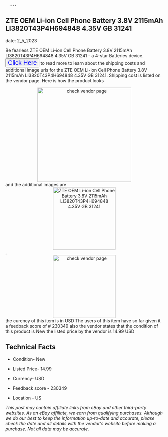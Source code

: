  
      ---
      

 ## ZTE OEM Li-ion Cell Phone Battery 3.8V 2115mAh LI3820T43P4H694848 4.35V GB 31241 

 

      

date: 2_5_2023
     

     
      

Be fearless ZTE OEM Li-ion Cell Phone Battery 3.8V 2115mAh LI3820T43P4H694848 4.35V GB 31241 - a 4-star Batteries device. <button style="font-size:20px;color:blue" onclick="window.location.href = 'https://www.ebay.com/itm/142981014804?hash=item214a552514%3Ag%3AM%7E0AAOSw4V9a6fiC&mkevt=1&mkcid=1&mkrid=711-53200-19255-0&campid=%253CePNCampaignId%253E&customid=%253CreferenceId%253E&toolid=10049'">Click Here</button> to read more to learn about the shipping costs and additional image urls for the ZTE OEM Li-ion Cell Phone Battery 3.8V 2115mAh LI3820T43P4H694848 4.35V GB 31241. Shipping cost is listed on the vendor page. Here is how the product looks <div style="text-align:center;"><img onclick="window.location.href = 'https://www.ebay.com/itm/142981014804?hash=item214a552514%3Ag%3AM%7E0AAOSw4V9a6fiC&mkevt=1&mkcid=1&mkrid=711-53200-19255-0&campid=%253CePNCampaignId%253E&customid=%253CreferenceId%253E&toolid=10049';" src="https://i.ebayimg.com/thumbs/images/g/M~0AAOSw4V9a6fiC/s-l225.jpg" alt="check vendor page" style="width:300px; height:auto;object-fit:contain;" /></div> and the additional images are <div style="text-align:center;"><img onclick="window.location.href = '$https://www.ebay.com/itm/142981014804?hash=item214a552514%3Ag%3AM%7E0AAOSw4V9a6fiC&mkevt=1&mkcid=1&mkrid=711-53200-19255-0&campid=%253CePNCampaignId%253E&customid=%253CreferenceId%253E&toolid=10049';" src="https://i.ebayimg.com/images/g/M~0AAOSw4V9a6fiC/s-l500.jpg" alt="ZTE OEM Li-ion Cell Phone Battery 3.8V 2115mAh LI3820T43P4H694848 4.35V GB 31241" style="width:200px; height:auto;object-fit:contain;" /></div>,<div style="text-align:center;"><img onclick="window.location.href = '$https://www.ebay.com/itm/142981014804?hash=item214a552514%3Ag%3AM%7E0AAOSw4V9a6fiC&mkevt=1&mkcid=1&mkrid=711-53200-19255-0&campid=%253CePNCampaignId%253E&customid=%253CreferenceId%253E&toolid=10049';" src="https://origin-galleryplus.ebayimg.com/ws/web/142981014804_2_0_1/225x225.jpg" alt="check vendor page" style="width:200px; height:auto;object-fit:contain;"/></div> the curency of this item is in USD The users of this item have so far given it a feedback score of # 230349 also the vendor states that the condition of this product is New the listed price by the vendor is  14.99 USD


      
      

 ## Technical Facts 



      
      

 - Condition- New 


      

 - Listed Price- 14.99 


      

 - Currency- USD 


      

 - Feedback score - 230349 


      

 - Location - US 


      
      

*_This post may contain affiliate links from eBay and other third-party websites. As an eBay affiliate, we earn from qualifying purchases. Although we do our best to keep the information up-to-date and accurate, please check the date and all details with the vendor's website before making a purchase. Not all data may be accurate._*



      
      